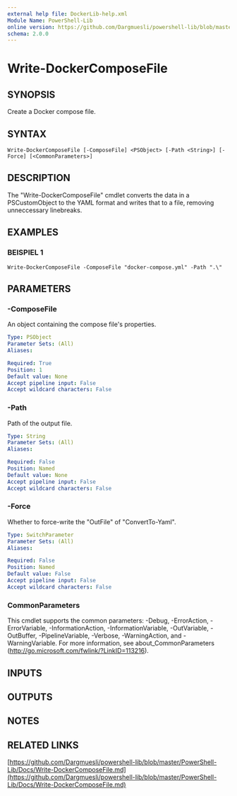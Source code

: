 ```yaml
---
external help file: DockerLib-help.xml
Module Name: PowerShell-Lib
online version: https://github.com/Dargmuesli/powershell-lib/blob/master/PowerShell-Lib/Docs/Write-DockerComposeFile.md
schema: 2.0.0
---
```


# Write-DockerComposeFile

## SYNOPSIS
Create a Docker compose file.

## SYNTAX

```
Write-DockerComposeFile [-ComposeFile] <PSObject> [-Path <String>] [-Force] [<CommonParameters>]
```

## DESCRIPTION
The "Write-DockerComposeFile" cmdlet converts the data in a PSCustomObject to the YAML format and writes that to a file, removing unneccessary linebreaks.

## EXAMPLES

### BEISPIEL 1
```
Write-DockerComposeFile -ComposeFile "docker-compose.yml" -Path ".\"
```

## PARAMETERS

### -ComposeFile
An object containing the compose file's properties.

```yaml
Type: PSObject
Parameter Sets: (All)
Aliases:

Required: True
Position: 1
Default value: None
Accept pipeline input: False
Accept wildcard characters: False
```

### -Path
Path of the output file.

```yaml
Type: String
Parameter Sets: (All)
Aliases:

Required: False
Position: Named
Default value: None
Accept pipeline input: False
Accept wildcard characters: False
```

### -Force
Whether to force-write the "OutFile" of "ConvertTo-Yaml".

```yaml
Type: SwitchParameter
Parameter Sets: (All)
Aliases:

Required: False
Position: Named
Default value: False
Accept pipeline input: False
Accept wildcard characters: False
```

### CommonParameters
This cmdlet supports the common parameters: -Debug, -ErrorAction, -ErrorVariable, -InformationAction, -InformationVariable, -OutVariable, -OutBuffer, -PipelineVariable, -Verbose, -WarningAction, and -WarningVariable.
For more information, see about_CommonParameters (http://go.microsoft.com/fwlink/?LinkID=113216).

## INPUTS

## OUTPUTS

## NOTES

## RELATED LINKS

[https://github.com/Dargmuesli/powershell-lib/blob/master/PowerShell-Lib/Docs/Write-DockerComposeFile.md](https://github.com/Dargmuesli/powershell-lib/blob/master/PowerShell-Lib/Docs/Write-DockerComposeFile.md)

